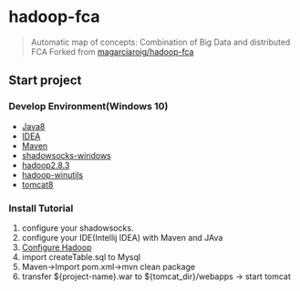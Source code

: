 # hadoop-fca
> Automatic map of concepts: Combination of Big Data and distributed FCA
  Forked from [magarciaroig/hadoop-fca](https://github.com/magarciaroig/hadoop-fca)

## Start project
### Develop Environment(Windows 10)
- [Java8](http://www.oracle.com/technetwork/java/javase/downloads/jdk8-downloads-2133151.html)
- [IDEA](https://download.jetbrains.com/idea/ideaIU-2017.3.3.exe)
- [Maven](http://mirrors.hust.edu.cn/apache/maven/maven-3/3.5.2/binaries/apache-maven-3.5.2-bin.zip) 
- [shadowsocks-windows](https://github.com/shadowsocks/shadowsocks-windows/releases/download/4.0.7/Shadowsocks-4.0.7.zip) 
- [hadoop2.8.3](http://www.apache.org/dyn/closer.cgi/hadoop/common/hadoop-2.8.3/hadoop-2.8.3.tar.gz) 
- [hadoop-winutils](https://github.com/steveloughran/winutils/releases/download/tag_2017-08-29-hadoop-2.8.1-native/hadoop-2.8.1.zip)
- [tomcat8](http://mirrors.shu.edu.cn/apache/tomcat/tomcat-8/v8.5.24/bin/apache-tomcat-8.5.24.tar.gz)

### Install Tutorial
1. configure your shadowsocks.
2. configure your IDE(Intellij IDEA) with Maven and JAva
3. [Configure Hadoop](http://blog.csdn.net/rav009/article/details/70214788)
4. import createTable.sql to Mysql
4. Maven->Import pom.xml->mvn clean package
5. transfer ${project-name}.war to ${tomcat_dir}/webapps -> start tomcat


